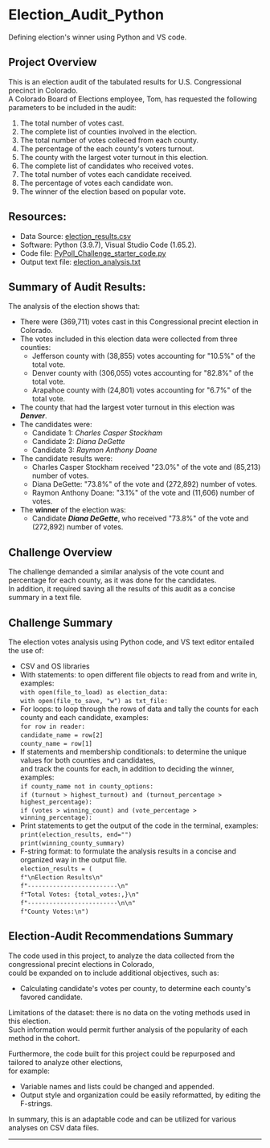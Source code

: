 # Election_Audit_Python
Defining election's winner using Python and VS code.

## Project Overview
This is an election audit of the tabulated results for U.S. Congressional precinct in Colorado.<br> 
A Colorado Board of Elections employee, Tom, has requested the following parameters to be included in the audit:<br>
  1. The total number of votes cast. 
  2. The complete list of counties involved in the election. 
  3. The total number of votes colleced from each county. 
  4. The percentage of the each county's voters turnout. 
  5. The county with the largest voter turnout in this election. 
  6. The complete list of candidates who received votes. 
  7. The total number of votes each candidate received. 
  8. The percentage of votes each candidate won. 
  9. The winner of the election based on popular vote. 
  
## Resources: 
- Data Source: [election_results.csv](https://github.com/Magzzie/Election_Analysis/blob/main/Resources/election_results.csv)
- Software: Python (3.9.7), Visual Studio Code (1.65.2).
- Code file: [PyPoll_Challenge_starter_code.py](https://github.com/Magzzie/Election_Analysis/blob/main/PyPoll_Challenge_starter_code.py)
- Output text file: [election_analysis.txt](https://github.com/Magzzie/Election_Analysis/blob/main/analysis/election_analysis.txt)

## Summary of Audit Results:
The analysis of the election shows that: 
- There were (369,711) votes cast in this Congressional precint election in Colorado. 
- The votes included in this election data were collected from three counties: 
  - Jefferson county with (38,855) votes accounting for "10.5%" of the total vote. 
  - Denver county with (306,055) votes accounting for "82.8%" of the total vote.
  - Arapahoe county with (24,801) votes accounting for "6.7%" of the total vote. 
- The county that had the largest voter turnout in this election was ***Denver***.
- The candidates were: 
  - Candidate 1: *Charles Casper Stockham*
  - Candidate 2: *Diana DeGette*
  - Candidate 3: *Raymon Anthony Doane*
- The candidate results were: 
  - Charles Casper Stockham received "23.0%" of the vote and (85,213) number of votes.
  - Diana DeGette: "73.8%" of the vote and (272,892) number of votes.
  - Raymon Anthony Doane: "3.1%" of the vote and (11,606) number of votes.
- The **winner** of the election was: 
  - Candidate ***Diana DeGette***, who received "73.8%" of the vote and (272,892) number of votes. 

## Challenge Overview
The challenge demanded a similar analysis of the vote count and percentage for each county, as it was done for the candidates.<br>
In addition, it required saving all the results of this audit as a concise summary in a text file. 

## Challenge Summary 
The election votes analysis using Python code, and VS text editor entailed the use of:
- CSV and OS libraries
- With statements: to open different file objects to read from and write in, examples:<br>
    `with open(file_to_load) as election_data:`<br>
    `with open(file_to_save, "w") as txt_file:`
- For loops: to loop through the rows of data and tally the counts for each county and each candidate, examples:<br> 
    `for row in reader:`<br>
      `candidate_name = row[2]`<br>
      `county_name = row[1]`  
- If statements and membership conditionals: to determine the unique values for both counties and candidates,<br>
  and track the counts for each, in addition to deciding the winner, examples:<br>
    `if county_name not in county_options:`<br>
    `if (turnout > highest_turnout) and (turnout_percentage > highest_percentage):`<br>
    `if (votes > winning_count) and (vote_percentage > winning_percentage):`
- Print statements to get the output of the code in the terminal, examples:<br>
    `print(election_results, end="")`<br>
    `print(winning_county_summary)`
- F-string format: to formulate the analysis results in a concise and organized way in the output file.<br>
    `election_results = (`<br>
    `f"\nElection Results\n"`<br>
    `f"-------------------------\n"`<br>
    `f"Total Votes: {total_votes:,}\n"`<br>
    `f"-------------------------\n\n"`<br>
    `f"County Votes:\n")`
  
## Election-Audit Recommendations Summary
The code used in this project, to analyze the data collected from the congressional precint elections in Colorado,<br>
could be expanded on to include additional objectives, such as:
  - Calculating candidate's votes per county, to determine each county's favored candidate. 

Limitations of the dataset: there is no data on the voting methods used in this election.<br>
Such information would permit further analysis of the popularity of each method in the cohort.<br>

Furthermore, the code built for this project could be repurposed and tailored to analyze other elections,<br>
for example: 
  - Variable names and lists could be changed and appended.
  - Output style and organization could be easily reformatted, by editing the F-strings.

In summary, this is an adaptable code and can be utilized for various analyses on CSV data files.

---

